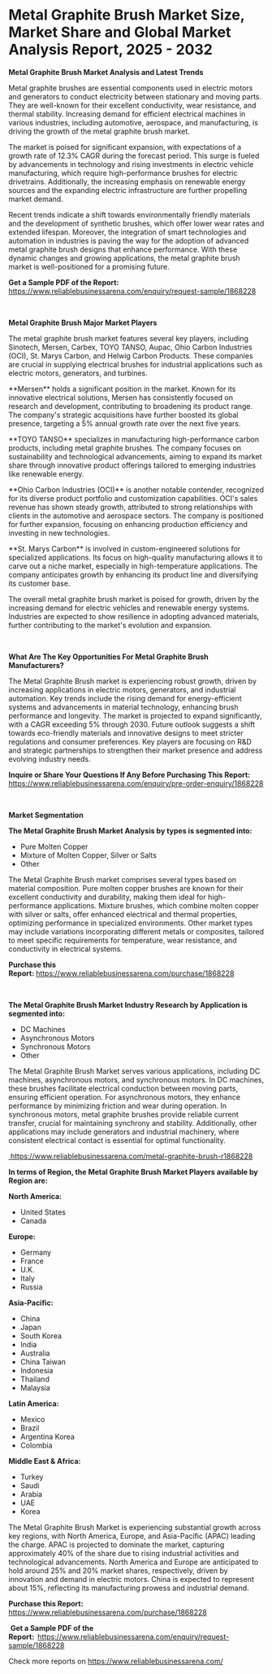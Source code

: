 <p><h1>Metal Graphite Brush Market Size, Market Share and Global Market Analysis Report, 2025 - 2032</h1></p><p><strong>Metal Graphite Brush Market Analysis and Latest Trends</strong></p>
<p><p>Metal graphite brushes are essential components used in electric motors and generators to conduct electricity between stationary and moving parts. They are well-known for their excellent conductivity, wear resistance, and thermal stability. Increasing demand for efficient electrical machines in various industries, including automotive, aerospace, and manufacturing, is driving the growth of the metal graphite brush market.</p><p>The market is poised for significant expansion, with expectations of a growth rate of 12.3% CAGR during the forecast period. This surge is fueled by advancements in technology and rising investments in electric vehicle manufacturing, which require high-performance brushes for electric drivetrains. Additionally, the increasing emphasis on renewable energy sources and the expanding electric infrastructure are further propelling market demand.</p><p>Recent trends indicate a shift towards environmentally friendly materials and the development of synthetic brushes, which offer lower wear rates and extended lifespan. Moreover, the integration of smart technologies and automation in industries is paving the way for the adoption of advanced metal graphite brush designs that enhance performance. With these dynamic changes and growing applications, the metal graphite brush market is well-positioned for a promising future.</p></p>
<p><strong>Get a Sample PDF of the Report:&nbsp;</strong> <a href="https://www.reliablebusinessarena.com/enquiry/request-sample/1868228?utm_campaign=3014&utm_medium=2&utm_source=Github&utm_content=ia&utm_term=07042025&utm_id=metal-graphite-brush">https://www.reliablebusinessarena.com/enquiry/request-sample/1868228</a></p>
<p>&nbsp;</p>
<p><strong>Metal Graphite Brush Major Market Players</strong></p>
<p><p>The metal graphite brush market features several key players, including Sinotech, Mersen, Carbex, TOYO TANSO, Aupac, Ohio Carbon Industries (OCI), St. Marys Carbon, and Helwig Carbon Products. These companies are crucial in supplying electrical brushes for industrial applications such as electric motors, generators, and turbines.</p><p>**Mersen** holds a significant position in the market. Known for its innovative electrical solutions, Mersen has consistently focused on research and development, contributing to broadening its product range. The company's strategic acquisitions have further boosted its global presence, targeting a 5% annual growth rate over the next five years.</p><p>**TOYO TANSO** specializes in manufacturing high-performance carbon products, including metal graphite brushes. The company focuses on sustainability and technological advancements, aiming to expand its market share through innovative product offerings tailored to emerging industries like renewable energy.</p><p>**Ohio Carbon Industries (OCI)** is another notable contender, recognized for its diverse product portfolio and customization capabilities. OCI's sales revenue has shown steady growth, attributed to strong relationships with clients in the automotive and aerospace sectors. The company is positioned for further expansion, focusing on enhancing production efficiency and investing in new technologies.</p><p>**St. Marys Carbon** is involved in custom-engineered solutions for specialized applications. Its focus on high-quality manufacturing allows it to carve out a niche market, especially in high-temperature applications. The company anticipates growth by enhancing its product line and diversifying its customer base.</p><p>The overall metal graphite brush market is poised for growth, driven by the increasing demand for electric vehicles and renewable energy systems. Industries are expected to show resilience in adopting advanced materials, further contributing to the market's evolution and expansion.</p></p>
<p>&nbsp;</p>
<p><strong>What Are The Key Opportunities For Metal Graphite Brush Manufacturers?</strong></p>
<p><p>The Metal Graphite Brush market is experiencing robust growth, driven by increasing applications in electric motors, generators, and industrial automation. Key trends include the rising demand for energy-efficient systems and advancements in material technology, enhancing brush performance and longevity. The market is projected to expand significantly, with a CAGR exceeding 5% through 2030. Future outlook suggests a shift towards eco-friendly materials and innovative designs to meet stricter regulations and consumer preferences. Key players are focusing on R&D and strategic partnerships to strengthen their market presence and address evolving industry needs.</p></p>
<p><strong>Inquire or Share Your Questions If Any Before Purchasing This Report:</strong> <a href="https://www.reliablebusinessarena.com/enquiry/pre-order-enquiry/1868228?utm_campaign=3014&utm_medium=2&utm_source=Github&utm_content=ia&utm_term=07042025&utm_id=metal-graphite-brush">https://www.reliablebusinessarena.com/enquiry/pre-order-enquiry/1868228</a></p>
<p>&nbsp;</p>
<p><strong>Market Segmentation</strong></p>
<p><strong>The Metal Graphite Brush Market Analysis by types is segmented into:</strong></p>
<p><ul><li>Pure Molten Copper</li><li>Mixture of Molten Copper, Silver or Salts</li><li>Other</li></ul></p>
<p><p>The Metal Graphite Brush market comprises several types based on material composition. Pure molten copper brushes are known for their excellent conductivity and durability, making them ideal for high-performance applications. Mixture brushes, which combine molten copper with silver or salts, offer enhanced electrical and thermal properties, optimizing performance in specialized environments. Other market types may include variations incorporating different metals or composites, tailored to meet specific requirements for temperature, wear resistance, and conductivity in electrical systems.</p></p>
<p><strong>Purchase this Report:&nbsp;</strong><a href="https://www.reliablebusinessarena.com/purchase/1868228?utm_campaign=3014&utm_medium=2&utm_source=Github&utm_content=ia&utm_term=07042025&utm_id=metal-graphite-brush">https://www.reliablebusinessarena.com/purchase/1868228</a></p>
<p>&nbsp;</p>
<p><strong>The Metal Graphite Brush Market Industry Research by Application is segmented into:</strong></p>
<p><ul><li>DC Machines</li><li>Asynchronous Motors</li><li>Synchronous Motors</li><li>Other</li></ul></p>
<p><p>The Metal Graphite Brush Market serves various applications, including DC machines, asynchronous motors, and synchronous motors. In DC machines, these brushes facilitate electrical conduction between moving parts, ensuring efficient operation. For asynchronous motors, they enhance performance by minimizing friction and wear during operation. In synchronous motors, metal graphite brushes provide reliable current transfer, crucial for maintaining synchrony and stability. Additionally, other applications may include generators and industrial machinery, where consistent electrical contact is essential for optimal functionality.</p></p>
<p><a href="https://www.reliablebusinessarena.com/metal-graphite-brush-r1868228?utm_campaign=3014&utm_medium=2&utm_source=Github&utm_content=ia&utm_term=07042025&utm_id=metal-graphite-brush">&nbsp;https://www.reliablebusinessarena.com/metal-graphite-brush-r1868228</a></p>
<p><strong>In terms of Region, the Metal Graphite Brush Market Players available by Region are:</strong></p>
<p>
    <p> <strong> North America: </strong>
        <ul>
            <li>United States</li>
            <li>Canada</li>
        </ul>
        </p> 
    <p> <strong> Europe: </strong>
        <ul>
            <li>Germany</li>
            <li>France</li>
            <li>U.K.</li>
            <li>Italy</li>
            <li>Russia</li>
        </ul>
        </p> 
    <p> <strong> Asia-Pacific: </strong>
        <ul>
            <li>China</li>
            <li>Japan</li>
            <li>South Korea</li>
            <li>India</li>
            <li>Australia</li>
            <li>China Taiwan</li>
            <li>Indonesia</li>
            <li>Thailand</li>
            <li>Malaysia</li>
        </ul>
        </p> 
    <p> <strong> Latin America: </strong>
        <ul>
            <li>Mexico</li>
            <li>Brazil</li>
            <li>Argentina Korea</li>
            <li>Colombia</li>
        </ul>
        </p> 
    <p> <strong> Middle East & Africa: </strong>
        <ul>
            <li>Turkey</li>
            <li>Saudi</li>
            <li>Arabia</li>
            <li>UAE</li>
            <li>Korea</li>
        </ul>
    </p>
    </p>
<p><p>The Metal Graphite Brush Market is experiencing substantial growth across key regions, with North America, Europe, and Asia-Pacific (APAC) leading the charge. APAC is projected to dominate the market, capturing approximately 40% of the share due to rising industrial activities and technological advancements. North America and Europe are anticipated to hold around 25% and 20% market shares, respectively, driven by innovation and demand in electric motors. China is expected to represent about 15%, reflecting its manufacturing prowess and industrial demand.</p></p>
<p><strong>Purchase this Report: </strong><a href="https://www.reliablebusinessarena.com/purchase/1868228?utm_campaign=3014&utm_medium=2&utm_source=Github&utm_content=ia&utm_term=07042025&utm_id=metal-graphite-brush">https://www.reliablebusinessarena.com/purchase/1868228</a></p>
<p>&nbsp;<strong>Get a Sample PDF of the Report:&nbsp;&nbsp;</strong><a href="https://www.reliablebusinessarena.com/enquiry/request-sample/1868228?utm_campaign=3014&utm_medium=2&utm_source=Github&utm_content=ia&utm_term=07042025&utm_id=metal-graphite-brush">https://www.reliablebusinessarena.com/enquiry/request-sample/1868228</a></p>
<p><strong></strong></p>
<p>Check more reports on <a href="https://www.reliablebusinessarena.com/?utm_campaign=3014&utm_medium=2&utm_source=Github&utm_content=ia&utm_term=07042025&utm_id=metal-graphite-brush">https://www.reliablebusinessarena.com/</a></p>